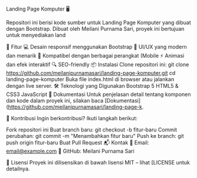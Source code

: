 Landing Page Komputer 🖥️

Repositori ini berisi kode sumber untuk Landing Page Komputer yang dibuat dengan Bootstrap. Dibuat oleh Meilani Purnama Sari, proyek ini bertujuan untuk menyediakan land

🚀 Fitur
💻 Desain responsif menggunakan Bootstrap
🎨 UI/UX yang modern dan menarik
📱 Kompatibel dengan berbagai perangkat (Mobile
⚡ Animasi dan efek interaktif
🔍 SEO-friendly
📦 Instalasi
Clone repositori ini:
git clone https://github.com/meilanipurnamasari/landing-page-komputer.git
cd landing-page-komputer
Buka file index.html di browser atau jalankan dengan live server.
🛠 Teknologi yang Digunakan
Bootstrap 5
HTML5 & CSS3
JavaScript
📖 Dokumentasi
Untuk penjelasan detail tentang komponen dan kode dalam proyek ini, silakan baca [Dokumentasi](https://github.com/meilanipurnamasari/landing-page-k.

🌟 Kontribusi
Ingin berkontribusi? Ikuti langkah berikut:

Fork repositori ini
Buat branch baru: git checkout -b fitur-baru
Commit perubahan: git commit -m "Menambahkan fitur baru"
Push ke branch: git push origin fitur-baru
Buat Pull Request
📬 Kontak
📧 Email: email@example.com
🔗 GitHub: Meilani Purnama Sari

📝 Lisensi
Proyek ini dilisensikan di bawah lisensi MIT – lihat [LICENSE untuk detailnya.
